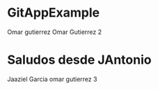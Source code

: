 # GitAppExample
Omar gutierrez
Omar Gutierrez 2
# Saludos desde JAntonio
Jaaziel Garcia
omar gutierrez 3
